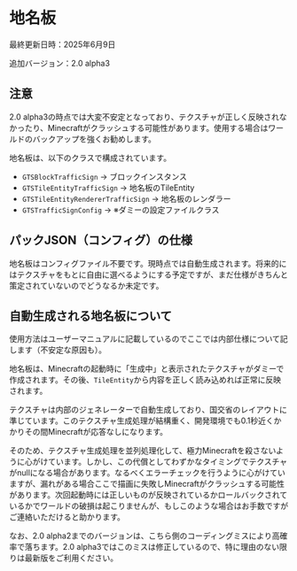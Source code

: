 # 地名板

最終更新日時：2025年6月9日

追加バージョン：2.0 alpha3

## 注意

2.0 alpha3の時点では大変不安定となっており、テクスチャが正しく反映されなかったり、Minecraftがクラッシュする可能性があります。使用する場合はワールドのバックアップを強くお勧めします。

地名板は、以下のクラスで構成されています。

- `GTSBlockTrafficSign` → ブロックインスタンス
- `GTSTileEntityTrafficSign` → 地名板のTileEntity
- `GTSTileEntityRendererTrafficSign` → 地名板のレンダラー
- `GTSTrafficSignConfig` → ※ダミーの設定ファイルクラス

## パックJSON（コンフィグ）の仕様

地名板はコンフィグファイル不要です。現時点では自動生成されます。将来的にはテクスチャをもとに自由に選べるようにする予定ですが、まだ仕様がきちんと策定されていないのでどうなるか未定です。

## 自動生成される地名板について

使用方法はユーザーマニュアルに記載しているのでここでは内部仕様について記します（不安定な原因も）。

地名板は、Minecraftの起動時に「生成中」と表示されたテクスチャがダミーで作成されます。その後、`TileEntity`から内容を正しく読み込めれば正常に反映されます。

テクスチャは内部のジェネレーターで自動生成しており、国交省のレイアウトに準じています。このテクスチャ生成処理が結構重く、開発環境でも0.1秒近くかかりその間Minecraftが応答なしになります。

そのため、テクスチャ生成処理を並列処理化して、極力Minecraftを殺さないように心がけています。しかし、この代償としてわずかなタイミングでテクスチャがnullになる場合があります。なるべくエラーチェックを行うように心がけていますが、漏れがある場合ここで描画に失敗しMinecraftがクラッシュする可能性があります。次回起動時には正しいものが反映されているかロールバックされているかでワールドの破損は起こりませんが、もしこのような場合はお手数ですがご連絡いただけると助かります。

なお、2.0 alpha2までのバージョンは、こちら側のコーディングミスにより高確率で落ちます。2.0 alpha3ではこのミスは修正しているので、特に理由のない限りは最新版をご利用ください。